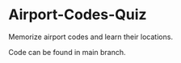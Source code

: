 # Airport-Codes-Quiz
Memorize airport codes and learn their locations.

Code can be found in main branch.
